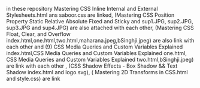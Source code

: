 in these repository Mastering CSS Inline Internal and External Stylesheets.html ans saboor.css are linked, (Mastering CSS Position Property Static Relative Absolute Fixed and Sticky and sup1.JPG, sup2.JPG, sup3.JPG and  sup4.JPG) are also attached with each other, (Mastering CSS Float, Clear, and Overflow index.html,one.html,two.html,maharana.jpeg,bSinghji.jpeg) are also link with each other and (9) CSS Media Queries and Custom Variables Explained index.html,CSS Media Queries and Custom Variables Explained one.html,  CSS Media Queries and Custom Variables Explained two.html,bSinghji.jpeg) are link with each other , (CSS Shadow Effects - Box Shadow && Text Shadow index.html and logo.svg), ( Mastering 2D Transforms in CSS.html and style.css) are link
